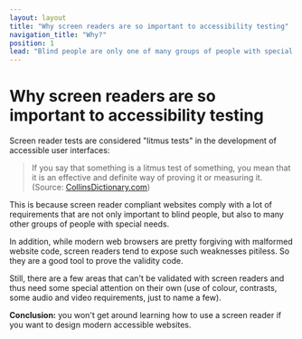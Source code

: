 ```yaml
---
layout: layout
title: "Why screen readers are so important to accessibility testing"
navigation_title: "Why?"
position: 1
lead: "Blind people are only one of many groups of people with special needs. Still, to develop and test accessible websites, screen readers are considered the most important addition to a web developer's toolset. But why is that?"
---
```


# Why screen readers are so important to accessibility testing

Screen reader tests are considered "litmus tests" in the development of accessible user interfaces:

> If you say that something is a litmus test of something, you mean that it is an effective and definite way of proving it or measuring it. (Source: [CollinsDictionary.com](https://www.collinsdictionary.com/dictionary/english/litmus-test))

This is because screen reader compliant websites comply with a lot of requirements that are not only important to blind people, but also to many other groups of people with special needs.

In addition, while modern web browsers are pretty forgiving with malformed website code, screen readers tend to expose such weaknesses pitiless. So they are a good tool to prove the validity code.

Still, there are a few areas that can't be validated with screen readers and thus need some special attention on their own (use of colour, contrasts, some audio and video requirements, just to name a few).

**Conclusion:** you won't get around learning how to use a screen reader if you want to design modern accessible websites.